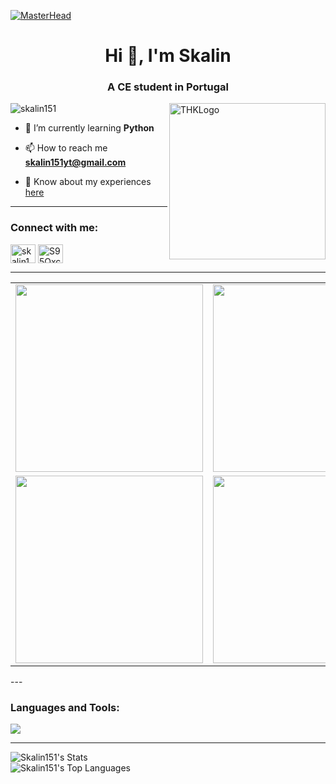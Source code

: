 [![MasterHead](https://bg-so-1.zippyimage.com/2024/04/24/c33501d735f758aa3110d9136783edfc.png)](https://skalin151.github.io/#home)
<h1 align="center">Hi 👋, I'm Skalin</h1>
<h3 align="center">A CE student in Portugal</h3>
<img align="right" alt="THKLogo" width="250" src="https://bg-so-1.zippyimage.com/2024/04/24/431c0666f02b746a9b0401678de99800.png">

<p align="left"> <img src="https://komarev.com/ghpvc/?username=skalin151&label=Profile%20views&color=0e75b6&style=flat" alt="skalin151" /> </p>

- 🌱 I’m currently learning **Python**

- 📫 How to reach me **skalin151yt@gmail.com**

- 📄 Know about my experiences [here](https://skalin151.github.io)

---

<h3 align="left">Connect with me:</h3>
<p align="left">
<a href="https://www.youtube.com/c/skalin1515" target="blank"><img align="center" src="https://raw.githubusercontent.com/rahuldkjain/github-profile-readme-generator/master/src/images/icons/Social/youtube.svg" alt="skalin1515" height="30" width="40" /></a>
<a href="https://discord.gg/S95Qxcrhqb" target="blank"><img align="center" src="https://raw.githubusercontent.com/rahuldkjain/github-profile-readme-generator/master/src/images/icons/Social/discord.svg" alt="S95Qxcrhqb" height="30" width="40" /></a>
</p>

---
<table>
  <tr>
    <td>
      <a href="https://youtu.be/N9eIb2vNFao">
        <img src="https://youtube-stats-card.vercel.app/api/video?videoid=N9eIb2vNFao&layout=default&theme=dark_pink" width="300" />
      </a>
    </td>
    <td>
      <a href="https://youtu.be/2rv2Q-Mt_uA">
        <img src="https://youtube-stats-card.vercel.app/api/video?videoid=2rv2Q-Mt_uA&layout=default&theme=dark_pink" width="300" />
      </a>
    </td>
  </tr>
  <tr>
    <td>
      <a href="https://youtu.be/ewbENBWNNCM">
        <img src="https://youtube-stats-card.vercel.app/api/video?videoid=ewbENBWNNCM&layout=default&theme=dark_pink" width="300" />
      </a>
    </td>
    <td>
      <a href="https://youtu.be/GavvkqJGNd4">
        <img src="https://youtube-stats-card.vercel.app/api/video?videoid=GavvkqJGNd4&layout=default&theme=dark_pink" width="300" />
      </a>
    </td>
  </tr>
</table>
---

<h3 align="left">Languages and Tools:</h3>
<p align="left">
  <img src="https://skillicons.dev/icons?i=androidstudio,arduino,aws,azure,bash,bootstrap,c,cpp,clion,html,css,js,dart,discord,docker,figma,flutter,git,github,linux,md,mysql,nodejs,obsidian,postman,py,raspberrypi,unity,vscode,windows" />
</p>

---

![Skalin151's Stats](https://github-readme-stats.vercel.app/api?username=Skalin151&theme=dark&show_icons=true&hide_border=true&count_private=true)<br>
![Skalin151's Top Languages](https://github-readme-stats.vercel.app/api/top-langs/?username=Skalin151&theme=dark&show_icons=true&hide_border=true&layout=compact) 





